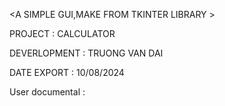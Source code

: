 <A SIMPLE GUI,MAKE FROM TKINTER LIBRARY >


PROJECT : CALCULATOR

DEVERLOPMENT : TRUONG VAN DAI

DATE EXPORT : 10/08/2024


User documental :


